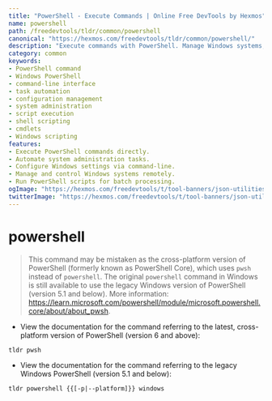 ```yaml
---
title: "PowerShell - Execute Commands | Online Free DevTools by Hexmos"
name: powershell
path: /freedevtools/tldr/common/powershell
canonical: "https://hexmos.com/freedevtools/tldr/common/powershell/"
description: "Execute commands with PowerShell. Manage Windows systems, automate tasks and configure settings with Windows PowerShell command-line interface. Free online tool, no registration required."
category: common
keywords:
- PowerShell command
- Windows PowerShell
- command-line interface
- task automation
- configuration management
- system administration
- script execution
- shell scripting
- cmdlets
- Windows scripting
features:
- Execute PowerShell commands directly.
- Automate system administration tasks.
- Configure Windows settings via command-line.
- Manage and control Windows systems remotely.
- Run PowerShell scripts for batch processing.
ogImage: "https://hexmos.com/freedevtools/t/tool-banners/json-utilities-banner.png"
twitterImage: "https://hexmos.com/freedevtools/t/tool-banners/json-utilities-banner.png"
---
```


# powershell

> This command may be mistaken as the cross-platform version of PowerShell (formerly known as PowerShell Core), which uses `pwsh` instead of `powershell`.
> The original `powershell` command in Windows is still available to use the legacy Windows version of PowerShell (version 5.1 and below).
> More information: <https://learn.microsoft.com/powershell/module/microsoft.powershell.core/about/about_pwsh>.

- View the documentation for the command referring to the latest, cross-platform version of PowerShell (version 6 and above):

`tldr pwsh`

- View the documentation for the command referring to the legacy Windows PowerShell (version 5.1 and below):

`tldr powershell {{[-p|--platform]}} windows`
